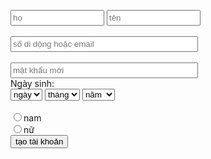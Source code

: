 <title>btvn</title>
<script>
function checkinformation(){


var a = document.forms["create"]["lname"].value;
if (a == "") {
        alert("Họ!");
        return false;
		}
var b = document.forms["create"]["fname"].value;
if (b == "") {
        alert("Tên! ");
        return false;
		}
var c = document.forms["create"]["sdtoremail"].value;
 if (c == "") {
        alert("Số điện thoại hoặc Email!");
        return false;
		}

var d = document.forms["create"]["password"].value;
if (d ==""){
		alert("Mật khẩu!");
		return false;
	}
var e = document.forms["create"]["bday"].value;
if (e ==""){
		alert("ngày sinh!");
		return false;
	}
var f = document.forms["create"]["bmonth"].value;
if (f ==""){
		alert("tháng sinh!");
		return false;
	}
var g = document.forms["create"]["byear"].value;
if (g ==""){
		alert("năm sinh!")
		return false;
	}
var h = document.forms["create"]["gender"].value;
if (h == "")
		alert("giới tính!");
		return false;
}
</script>
<form name="create" onsubmit="return checkinformation()">
<input type="text" name="fname" placeholder="họ"  style="width: 150px; height: 25px; " > 
<input type="text" name="lname" placeholder="tên" style="width: 150px; height: 25px;" ><br><br>
<input type="text" name="sdtoremail" placeholder="số di dộng hoặc email"  style="width: 300px; height: 25px;"><br><br>
<input type="password" name="password" placeholder="mật khẩu mới"  style="width: 300px; height: 25px;"><br>
Ngày sinh:
<br>
<select name="bday" >
	<option value="" selected>ngày</option>
	<option value="1">1</option>
	<option value="2">2</option>
	<option value="3">3</option>
	<option value="4">4</option>
	<option value="5">5</option>
	<option value="6">6</option>
	<option value="7">7</option>
	<option value="8">8</option>
	<option value="9">9</option>
	<option value="10">10</option>
	<option value="11">11</option>
	<option value="12">12</option>
	<option value="13">13</option>
	<option value="14">14</option>
	<option value="15">15</option>
	<option value="16">16</option>
	<option value="17">17</option>
	<option value="18">18</option>
	<option value="19">19</option>
	<option value="20">20</option>
	<option value="21">21</option>
	<option value="22">22</option>
	<option value="23">23</option>
	<option value="24">24</option>
	<option value="25">25</option>
	<option value="26">26</option>
	<option value="27">27</option>
	<option value="28">28</option>
	<option value="29">29</option>
	<option value="30">30</option>
	<option value="31">31</option>
</select>	
<select name="bmonth">
	<option value="" selected> tháng </option>
	<option value="1">1</option>
	<option value="2">2</option>
	<option value="3">3</option>
	<option value="4">4</option>
	<option value="5">5</option>
	<option value="6">6</option>
	<option value="7">7</option>
	<option value="8">8</option>
	<option value="9">9</option>
	<option value="10">10</option>
	<option value="11">11</option>
	<option value="12">12</option>
</select>
<select name="byear">
	<option value="" selected> năm </option>
	<option value="2017">2017</option>
	<option value="2016">2016</option>
	<option value="2015">2015</option>
	<option value="2014">2014</option>
	<option value="2013">2013</option>
	<option value="2012">2012</option>
	<option value="2011">2011</option>
	<option value="2010">2010</option>
	<option value="2009">2009</option>
	<option value="2008">2008</option>
	<option value="2007">2007</option>
	<option value="2006">2006</option>
	<option value="2005">2005</option>
	<option value="2004">2004</option>
	<option value="2003">2003</option>
	<option value="2002">2002</option>
	<option value="2001">2001</option>
	<option value="2000">2000</option>
	<option value="1999">1999</option>
	<option value="1997">1997</option>
	<option value="1996">1996</option>
	<option value="1995">1995</option>
	<option value="1994">1994</option>
	<option value="1993">1993</option>
	<option value="1992">1992</option>
	<option value="1991">1991</option>
	<option value="1990">1990</option>
	<option value="1989">1989</option>
	<option value="1988">1988</option>
	<option value="1987">1987</option>
	<option value="1986">1986</option>
	<option value="1985">1985</option>
	<option value="1984">1984</option>
	<option value="1983">1983</option>
	<option value="1982">1982</option>
	<option value="1981">1981</option>
	<option value="1980">1980</option>
	<option value="1979">1979</option>
	<option value="1978">1978</option>
	<option value="1977">1977</option>
	<option value="1976">1976</option>
	<option value="1975">1975</option>
	<option value="1974">1974</option>
	<option value="1973">1973</option>
	<option value="1972">1972</option>
	<option value="1971">1971</option>
	<option value="1970">1970</option>
	<option value="1969">1969</option>
	<option value="1968">1968</option>
	<option value="1967">1967</option>
	<option value="1966">1966</option>
	<option value="1965">1965</option>
	<option value="1964">1964</option>
	<option value="1963">1963</option>
	<option value="1962">1962</option>
	<option value="1961">1961</option>
	<option value="1960">1960</option>
	<option value="1959">1959</option>
	<option value="1958">1958</option>
	<option value="1957">1957</option>
	<option value="1956">1956</option>
	<option value="1955">1955</option>
	<option value="1954">1954</option>
	<option value="1953">1953</option>
	<option value="1952">1952</option>
	<option value="1951">1951</option>
	<option value="1950">1950</option>
	<option value="1949">1949</option>
	<option value="1948">1948</option>
	<option value="1947">1947</option>
	<option value="1946">1946</option>
	<option value="1945">1945</option>
	<option value="1944">1944</option>
	<option value="1943">1943</option>
	<option value="1942">1942</option>
</select><br><br>
<input type="radio" name="gender" value="nam" >nam<br>
<input type="radio" name="gender" value="nữ">nữ<br>
<input id="button!" type="submit" name="submited" value="tạo tài khoản" >
</form>
